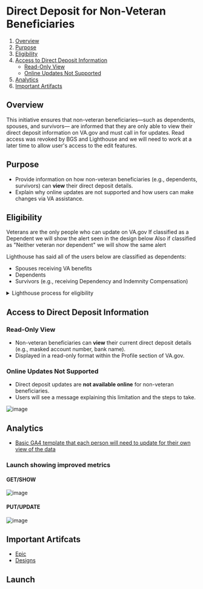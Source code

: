 
# Direct Deposit for Non-Veteran Beneficiaries

1. [Overview](#overview)
2. [Purpose](#purpose)
3. [Eligibility](#eligibility)
4. [Access to Direct Deposit Information](#access-to-direct-deposit-information)
   - [Read-Only View](#read-only-view)
   - [Online Updates Not Supported](#online-updates-not-supported)
5. [Analytics](#analytics)
6. [Important Artifacts](#important-artifacts)

## Overview 
This initiative ensures that non-veteran beneficiaries—such as dependents, spouses, and survivors— are informed that they are only able to view their direct deposit information on VA.gov and must call in for updates. Read access was revoked by BGS and Lighthouse and we will need to work at a later time to allow user's access to the edit features. 

## Purpose
- Provide information on how non-veteran beneficiaries (e.g., dependents, survivors) can **view** their direct deposit details.
- Explain why online updates are not supported and how users can make changes via VA assistance.

## Eligibility

Veterans are the only people who can update on VA.gov 
If classified as a Dependent we will show the alert seen in the design below 
Also if classified as "Neither veteran nor dependent" we will show the same alert

Lighthouse has said all of the users below are classified as dependents:
  - Spouses receiving VA benefits
  - Dependents
  - Survivors (e.g., receiving Dependency and Indemnity Compensation)

<details><summary>Lighthouse process for eligibility</summary>
<p>


Lighthouse has a definition/process they're using:

![image](https://github.com/user-attachments/assets/28b39edb-4524-4fed-8f17-1e768eb6bbe1)

Lighthouse created a new field to allow VA.gov to preemptively detect if a user is a veteran or dependent to blocke edits their direct deposit information. That field is called `veteranStatus`

This new field has the following options ([enums found on the LH documentation page](https://developer.va.gov/explore/api/direct-deposit-management/docs?version=current)):

- VETERAN
- DEPENDENT
- NEITHER_VETERAN_NOR_DEPENDENT
- COULD_NOT_DETERMINE_DUE_TO_EXCEPTION

</p>
</details> 


## Access to Direct Deposit Information

### Read-Only View
- Non-veteran beneficiaries can **view** their current direct deposit details (e.g., masked account number, bank name).
- Displayed in a read-only format within the Profile section of VA.gov.

### Online Updates Not Supported
- Direct deposit updates are **not available online** for non-veteran beneficiaries.
- Users will see a message explaining this limitation and the steps to take.

![image](https://github.com/user-attachments/assets/14368ecb-a1a4-4a77-b8b9-75b9b5d4d76a)

## Analytics
- [Basic GA4 template that each person will need to update for their own view of the data](https://analytics.google.com/analytics/web/#/analysis/p419143770/edit/5Jm2bveUQDG4SBSAp_OrJQ)

### Launch showing improved metrics 
#### GET/SHOW

![image](https://github.com/user-attachments/assets/8025d0ab-7ab5-48f1-aa2c-116dca7393a0)

#### PUT/UPDATE 

![image](https://github.com/user-attachments/assets/0b258e5d-9f81-42c9-b1b4-4ca46da647ed)


## Important Artifcats 
-  [Epic](https://github.com/department-of-veterans-affairs/va.gov-team/issues/92610)
-  [Designs](https://www.figma.com/design/CUR39JNnF2CS8SidGiWmYG/Profile---Direct-Deposit?node-id=1855-3868&t=919ZyW3EaSu2495z-0)

## Launch 

